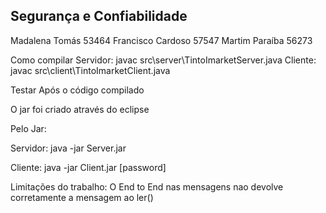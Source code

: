## Segurança e Confiabilidade

Madalena Tomás 53464
Francisco Cardoso 57547
Martim Paraíba 56273

Como compilar
Servidor: javac src\server\TintoImarketServer.java
Cliente: javac src\client\TintoImarketClient.java

Testar
Após o código compilado

O jar foi criado através do eclipse

Pelo Jar:

Servidor: java -jar Server.jar <port>

Cliente: java -jar Client.jar <serverAddress> <userID> [password]

Limitações do trabalho:
O End to End nas mensagens nao devolve corretamente a mensagem ao ler()
